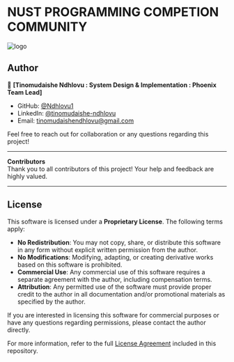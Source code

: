 # NUST PROGRAMMING COMPETION COMMUNITY
![logo](https://github.com/user-attachments/assets/b482a351-a2f1-47ed-9cea-1c9cf259a08a)

## Author

👤 **[Tinomudaishe Ndhlovu : System Design & Implementation : Phoenix Team Lead]**

- GitHub: [@Ndhlovu1](https://github.com/your-username)
- LinkedIn: [@tinomudaishe-ndhlovu](https://www.linkedin.com/in/tinomudaishe-ndhlovu/)
- Email: tinomudaishendhlovu@gmail.com

Feel free to reach out for collaboration or any questions regarding this project!

---

**Contributors**  
Thank you to all contributors of this project! Your help and feedback are highly valued.

---

## License

This software is licensed under a **Proprietary License**. The following terms apply:

- **No Redistribution**: You may not copy, share, or distribute this software in any form without explicit written permission from the author.
- **No Modifications**: Modifying, adapting, or creating derivative works based on this software is prohibited.
- **Commercial Use**: Any commercial use of this software requires a separate agreement with the author, including compensation terms.
- **Attribution**: Any permitted use of the software must provide proper credit to the author in all documentation and/or promotional materials as specified by the author.

If you are interested in licensing this software for commercial purposes or have any questions regarding permissions, please contact the author directly.

For more information, refer to the full [License Agreement](LICENSE) included in this repository.


